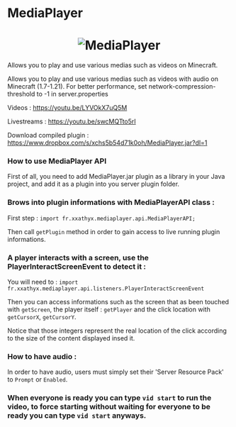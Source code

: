 # MediaPlayer

<h1 align="center">
  <img src="https://i.postimg.cc/gj8Pj7mb/icon.png" alt="MediaPlayer">
</h1>

Allows you to play and use various medias such as videos on Minecraft.

Allows you to play and use various medias such as videos with audio on Minecraft (1.7-1.21).
For better performance, set network-compression-threshold to -1 in server.properties

Videos : https://youtu.be/LYVOkX7uQ5M

Livestreams : https://youtu.be/swcMQTto5rI


Download compiled plugin : https://www.dropbox.com/s/xchs5b54d71k0oh/MediaPlayer.jar?dl=1


### How to use MediaPlayer API

First of all, you need to add MediaPlayer.jar plugin as a library in your Java project, and add it as a plugin
into you server plugin folder.

### Brows into plugin informations with MediaPlayerAPI class :

First step : ```import fr.xxathyx.mediaplayer.api.MediaPlayerAPI;```

Then call ```getPlugin``` method in order to gain access to live running plugin informations.

### A player interacts with a screen, use the PlayerInteractScreenEvent to detect it :

You will need to : ```import fr.xxathyx.mediaplayer.api.listeners.PlayerInteractScreenEvent```

Then you can access informations such as the screen that as been touched with ```getScreen```,
the player itself : ```getPlayer``` and the click location with ```getCursorX```, ```getCursorY```.

Notice that those integers represent the real location of the click according to the size of the content displayed insed it.


### How to have audio :

In order to have audio, users must simply set their 'Server Resource Pack' to ```Prompt``` or ```Enabled```.
### When everyone is ready you can type ```vid start``` to run the video, to force starting without waiting for everyone to be ready you can type ```vid start``` anyways.
